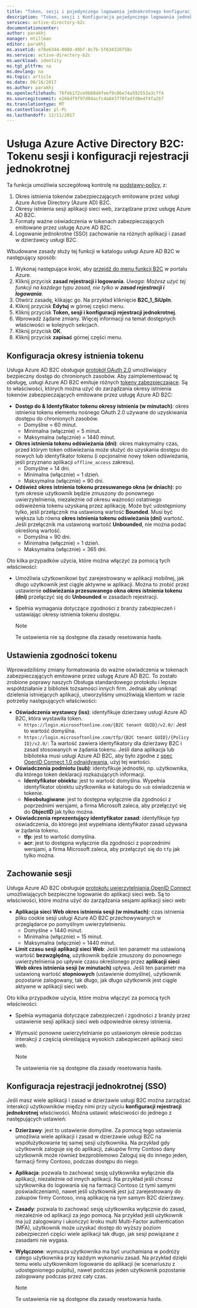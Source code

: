 ```yaml
---
title: "Token, sesji i pojedynczego logowania jednokrotnego konfiguracji — usługi Azure AD B2C | Dokumentacja firmy Microsoft"
description: "Token, sesji i Konfiguracja pojedynczego logowania jednokrotnego w usłudze Azure Active Directory B2C"
services: active-directory-b2c
documentationcenter: 
author: parakhj
manager: mtillman
editor: parakhj
ms.assetid: e78e6344-0089-49bf-8c7b-5f634326f58c
ms.service: active-directory-b2c
ms.workload: identity
ms.tgt_pltfrm: na
ms.devlang: na
ms.topic: article
ms.date: 08/16/2017
ms.author: parakhj
ms.openlocfilehash: 76feb172ce9b08d4feef9c86e74a592553a3c7f4
ms.sourcegitcommit: e266df9f97d04acfc4a843770fadfd8edf4fa2b7
ms.translationtype: MT
ms.contentlocale: pl-PL
ms.lasthandoff: 12/11/2017
---
```

# <a name="azure-active-directory-b2c-token-session-and-single-sign-on-configuration"></a>Usługa Azure Active Directory B2C: Tokenu sesji i konfiguracji rejestracji jednokrotnej

Ta funkcja umożliwia szczegółową kontrolę na [podstawy-policy](active-directory-b2c-reference-policies.md), z:

1. Okres istnienia tokenów zabezpieczających emitowane przez usługi Azure Active Directory (Azure AD) B2C.
2. Okresy istnienia sesji aplikacji sieci web, zarządzane przez usługę Azure AD B2C.
3. Formaty ważne oświadczenia w tokenach zabezpieczających emitowane przez usługę Azure AD B2C.
4. Logowanie jednokrotne (SSO) zachowanie na różnych aplikacji i zasad w dzierżawcy usługi B2C.

Wbudowane zasady służy tej funkcji w katalogu usługi Azure AD B2C w następujący sposób:

1. Wykonaj następujące kroki, aby [przejdź do menu funkcji B2C](active-directory-b2c-app-registration.md#navigate-to-b2c-settings) w portalu Azure.
2. Kliknij przycisk **zasad rejestracji i logowania**. *Uwaga: Możesz użyć tej funkcji na każdego typu zasad, nie tylko w **zasad rejestracji i logowania***.
3. Otwórz zasadę, klikając go. Na przykład kliknięcie **B2C_1_SiUpIn**.
4. Kliknij przycisk **Edytuj** w górnej części menu.
5. Kliknij przycisk **Token, sesji i konfiguracji rejestracji jednokrotnej**.
6. Wprowadź żądane zmiany. Więcej informacji na temat dostępnych właściwości w kolejnych sekcjach.
7. Kliknij przycisk **OK**.
8. Kliknij przycisk **zapisać** górnej części menu.

## <a name="token-lifetimes-configuration"></a>Konfiguracja okresy istnienia tokenu

Usługa Azure AD B2C obsługuje [protokół OAuth 2.0](active-directory-b2c-reference-protocols.md) umożliwiający bezpieczny dostęp do chronionych zasobów. Aby zaimplementować tę obsługę, usługi Azure AD B2C emituje różnych [tokeny zabezpieczające](active-directory-b2c-reference-tokens.md). Są to właściwości, których można użyć do zarządzania okresy istnienia tokenów zabezpieczających emitowane przez usługę Azure AD B2C:

* **Dostęp do & Identyfikator tokenu okresy istnienia (w minutach)**: okres istnienia tokenu elementu nośnego OAuth 2.0 używane do uzyskiwania dostępu do chronionych zasobów.
  * Domyślne = 60 minut.
  * Minimalna (włącznie) = 5 minut.
  * Maksymalna (włącznie) = 1440 minut.
* **Okres istnienia tokenu odświeżania (dni)**: okres maksymalny czas, przed którym token odświeżania może służyć do uzyskania dostępu do nowych lub identyfikator tokenu (i opcjonalnie nowy token odświeżania, jeśli przyznano aplikacji `offline_access` zakresu).
  * Domyślne = 14 dni.
  * Minimalna (włącznie) = 1 dzień.
  * Maksymalna (włącznie) = 90 dni.
* **Odśwież okres istnienia tokenu przesuwanego okna (w dniach)**: po tym okresie użytkownik będzie zmuszony do ponownego uwierzytelnienia, niezależnie od okresu ważności ostatniego odświeżenia tokenu uzyskaną przez aplikację. Może być udostępniony tylko, jeśli przełącznik ma ustawioną wartość **Bounded**. Musi być większa lub równa **okres istnienia tokenu odświeżania (dni)** wartość. Jeśli przełącznik ma ustawioną wartość **Unbounded**, nie można podać określoną wartość.
  * Domyślna = 90 dni.
  * Minimalna (włącznie) = 1 dzień.
  * Maksymalna (włącznie) = 365 dni.

Oto kilka przypadków użycia, które można włączyć za pomocą tych właściwości:

* Umożliwia użytkownikowi być zarejestrowany w aplikacji mobilnej, jak długo użytkownik jest ciągle aktywne w aplikacji. Można to zrobić przez ustawienie **odświeżania przesuwanego okna okres istnienia tokenu (dni)** przełączyć się do **Unbounded** w zasadach rejestracji.
* Spełnia wymagania dotyczące zgodności z branży zabezpieczeń i ustawiając okresy istnienia tokenu dostępu.

    > [!NOTE]
    > Te ustawienia nie są dostępne dla zasady resetowania hasła.
    > 
    > 

## <a name="token-compatibility-settings"></a>Ustawienia zgodności tokenu

Wprowadziliśmy zmiany formatowania do ważne oświadczenia w tokenach zabezpieczających emitowane przez usługę Azure AD B2C. To zostało zrobione poprawy naszych Obsługa standardowego protokołu i lepsze współdziałanie z bibliotek tożsamości innych firm. Jednak aby uniknąć dzielenia istniejących aplikacji, utworzyliśmy umożliwiają klientom w razie potrzeby następujących właściwości:

* **Oświadczenia wystawcy (iss)**: identyfikuje dzierżawy usługi Azure AD B2C, która wystawiła token.
  * `https://login.microsoftonline.com/{B2C tenant GUID}/v2.0/`: Jest to wartość domyślna.
  * `https://login.microsoftonline.com/tfp/{B2C tenant GUID}/{Policy ID}/v2.0/`: Ta wartość zawiera identyfikatory dla dzierżawy B2C i zasad stosowanych w żądania tokenu. Jeśli dana aplikacja lub biblioteka musi usługi Azure AD B2C, aby było zgodne z [spec OpenID Connect 1.0 odnajdywania](http://openid.net/specs/openid-connect-discovery-1_0.html), użyj tej wartości.
* **Oświadczenia podmiotu (sub)**: identyfikuje jednostki, np. użytkownika, dla którego token deklaracji rozkazujących informacji.
  * **Identyfikator obiektu**: jest to wartość domyślna. Wypełnia identyfikator obiektu użytkownika w katalogu do `sub` oświadczenia w tokenie.
  * **Nieobsługiwane**: jest to dostępna wyłącznie dla zgodności z poprzednimi wersjami, a firma Microsoft zaleca, aby przełączyć się do **ObjectID** jak tylko można.
* **Oświadczenia reprezentujący identyfikator zasad**: identyfikuje typ oświadczenia, do którego jest wypełniana identyfikator zasad używana w żądania tokenu.
  * **tfp**: jest to wartość domyślna.
  * **acr**: jest to dostępna wyłącznie dla zgodności z poprzednimi wersjami, a firma Microsoft zaleca, aby przełączyć się do `tfp` jak tylko można.

## <a name="session-behavior"></a>Zachowanie sesji

Usługa Azure AD B2C obsługuje [protokołu uwierzytelniania OpenID Connect](active-directory-b2c-reference-oidc.md) umożliwiających bezpieczne logowanie do aplikacji sieci web. Są to właściwości, które można użyć do zarządzania sesjami aplikacji sieci web:

* **Aplikacja sieci Web okres istnienia sesji (w minutach)**: czas istnienia pliku cookie sesji usługi Azure AD B2C przechowywanych w przeglądarce po pomyślnym uwierzytelnieniu.
  * Domyślne = 1440 minut.
  * Minimalna (włącznie) = 15 minut.
  * Maksymalna (włącznie) = 1440 minut.
* **Limit czasu sesji aplikacji sieci Web**: Jeśli ten parametr ma ustawioną wartość **bezwzględną**, użytkownik będzie zmuszony do ponownego uwierzytelnienia po upływie czasu określonego przez **aplikacji sieci Web okres istnienia sesji (w minutach)** upływa. Jeśli ten parametr ma ustawioną wartość **stopniowych** (ustawienie domyślne), użytkownik pozostanie zalogowany, tak długo, jak długo użytkownik jest ciągle aktywne w aplikacji sieci web.

Oto kilka przypadków użycia, które można włączyć za pomocą tych właściwości:

* Spełnia wymagania dotyczące zabezpieczeń i zgodności z branży przez ustawienie sesji aplikacji sieci web odpowiednie okresy istnienia.
* Wymusić ponowne uwierzytelnianie po ustawionym okresie podczas interakcji z częścią określającą wysokich zabezpieczeń aplikacji sieci web. 

    > [!NOTE]
    > Te ustawienia nie są dostępne dla zasady resetowania hasła.
    > 
    > 

## <a name="single-sign-on-sso-configuration"></a>Konfiguracja rejestracji jednokrotnej (SSO)
Jeśli masz wiele aplikacji i zasad w dzierżawie usługi B2C można zarządzać interakcji użytkowników między nimi przy użyciu **konfiguracji rejestracji jednokrotnej** właściwości. Można ustawić właściwości do jednego z następujących ustawień:

* **Dzierżawy**: jest to ustawienie domyślne. Za pomocą tego ustawienia umożliwia wiele aplikacji i zasad w dzierżawie usługi B2C na współużytkowanie tej samej sesji użytkownika. Na przykład gdy użytkownik zaloguje się do aplikacji, zakupów firmy Contoso dany użytkownik może również bezproblemowo Zaloguj się do innego jeden, farmacji firmy Contoso, podczas dostępu do niego.
* **Aplikacja**: pozwala to zachować sesję użytkownika wyłącznie dla aplikacji, niezależnie od innych aplikacji. Na przykład jeśli chcesz użytkownika do logowania się na farmacji Contoso (z tymi samymi poświadczeniami), nawet jeśli użytkownik jest już zarejestrowany do zakupów firmy Contoso, inną aplikację na tym samym B2C dzierżawy. 
* **Zasady**: pozwala to zachować sesję użytkownika wyłącznie do zasad, niezależnie od aplikacji za jego pomocą. Na przykład jeśli użytkownik ma już zalogowany i ukończyć kroku multi Multi-Factor authentication (MFA), użytkownik może uzyskać dostęp do wyższy poziom zabezpieczeń części wiele aplikacji tak długo, jak sesji powiązane z zasadami nie wygasa.
* **Wyłączone**: wymusza użytkownika ma być uruchamiana w podróży całego użytkownika przy każdym wykonaniu zasad. Na przykład dzięki temu wielu użytkownikom logowanie do aplikacji (w scenariuszu z udostępnionego pulpitu), nawet podczas jeden użytkownik pozostanie zalogowany podczas przez cały czas.

    > [!NOTE]
    > Te ustawienia nie są dostępne dla zasady resetowania hasła.
    > 
    > 

